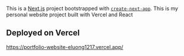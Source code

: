 This is a [Next.js](https://nextjs.org/) project bootstrapped with [`create-next-app`](https://github.com/vercel/next.js/tree/canary/packages/create-next-app).
This is my personal website project built with Vercel and React
## Deployed on Vercel
https://portfolio-website-eluong1217.vercel.app/

